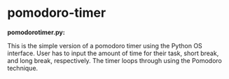 # pomodoro-timer

<b> pomodorotimer.py: </b> 

This is the simple version of a pomodoro timer using the Python OS interface. User has to input the amount of time for
their task, short break, and long break, respectively. The timer loops through using the Pomodoro technique.
